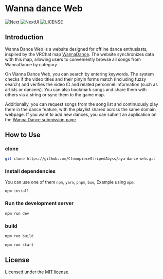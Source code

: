 # Wanna dance Web
![Next](https://img.shields.io/badge/Next-V14-blue) ![NextUI](https://img.shields.io/badge/NextUI-V2-blue) ![LICENSE](https://img.shields.io/badge/license-MIT-green)

## Introduction

Wanna Dance Web is a website designed for offline dance enthusiasts, inspired by the VRChat map [WannaDance](https://vrchat.com/home/world/wrld_8ac0b9db-17ae-44af-9d20-7d8ab94a9129). The website synchronizes data with this map, allowing users to conveniently browse all songs from WannaDance by category.

On Wanna Dance Web, you can search by entering keywords. The system checks if the video titles and their pinyin forms match (including fuzzy search) and verifies the video ID and related personnel information (such as artists or dancers). You can also bookmark songs and share them with others via a string or sync them to the game map.

Additionally, you can request songs from the song list and continuously play them in the dance feature, with the playlist shared across the same domain webpage. If you want to add new dances, you can submit an application on the [Wanna Dance submission page](https://wanna.udon.dance/index.html).

## How to Use

### clone

```bash
git clone https://github.com/ClownpieceStripedAbyss/aya-dance-web.git
```

### Install dependencies

You can use one of them `npm`, `yarn`, `pnpm`, `bun`, Example using `npm`:

```bash
npm install	
```

### Run the development server

```bash
npm run dev
```

### build


```bash
npm run build
```
```bash
npm run start
```


## License

Licensed under the [MIT license](https://github.com/nextui-org/next-app-template/blob/main/LICENSE).
